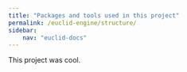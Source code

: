 ```yaml
---
title: "Packages and tools used in this project"
permalink: /euclid-engine/structure/
sidebar:
    nav: "euclid-docs"
---
```


This project was cool.